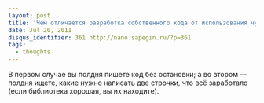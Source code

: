 ```yaml
---
layout: post
title: 'Чем отличается разработка собственного кода от использования чужой библиотеки?'
date: Jul 20, 2011
disqus_identifier: 361 http://nano.sapegin.ru/?p=361
tags:
  - thoughts
---
```


В первом случае вы полдня пишете код без остановки; а во втором — полдня ищете, какие нужно написать две строчки, что всё заработало (если библиотека хорошая, вы их находите).
